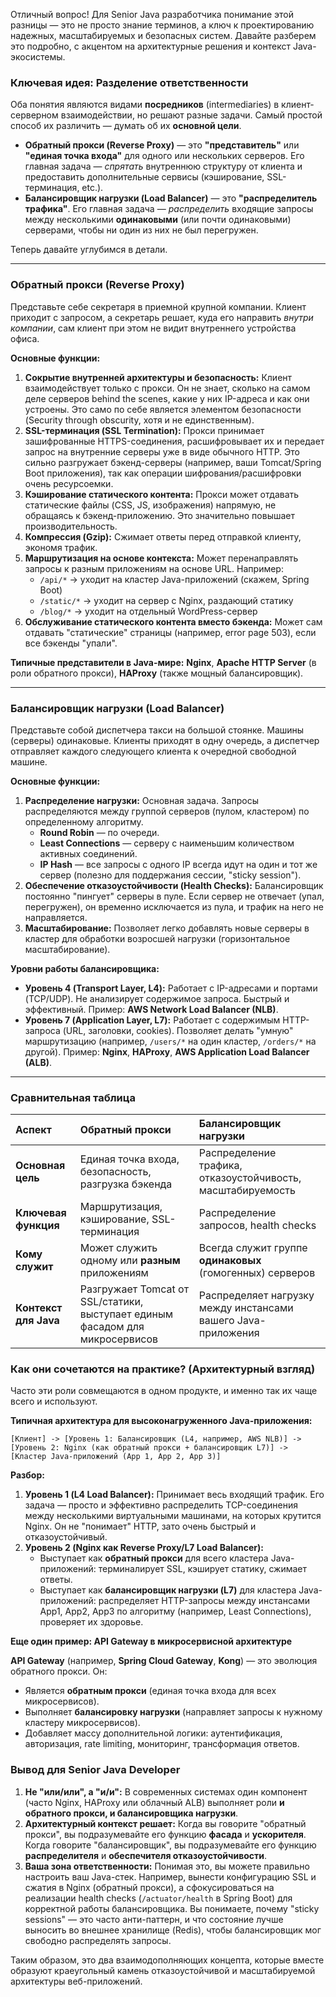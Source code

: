 Отличный вопрос! Для Senior Java разработчика понимание этой разницы — это не просто знание терминов, а ключ к проектированию надежных, масштабируемых и безопасных систем. Давайте разберем это подробно, с акцентом на архитектурные решения и контекст Java-экосистемы.

### Ключевая идея: Разделение ответственности

Оба понятия являются видами **посредников** (intermediaries) в клиент-серверном взаимодействии, но решают разные задачи. Самый простой способ их различить — думать об их **основной цели**.

*   **Обратный прокси (Reverse Proxy)** — это **"представитель"** или **"единая точка входа"** для одного или нескольких серверов. Его главная задача — *спрятать* внутреннюю структуру от клиента и предоставить дополнительные сервисы (кэширование, SSL-терминация, etc.).
*   **Балансировщик нагрузки (Load Balancer)** — это **"распределитель трафика"**. Его главная задача — *распределить* входящие запросы между несколькими **одинаковыми** (или почти одинаковыми) серверами, чтобы ни один из них не был перегружен.

Теперь давайте углубимся в детали.

---

### Обратный прокси (Reverse Proxy)

Представьте себе секретаря в приемной крупной компании. Клиент приходит с запросом, а секретарь решает, куда его направить *внутри компании*, сам клиент при этом не видит внутреннего устройства офиса.

**Основные функции:**

1.  **Сокрытие внутренней архитектуры и безопасность:** Клиент взаимодействует только с прокси. Он не знает, сколько на самом деле серверов behind the scenes, какие у них IP-адреса и как они устроены. Это само по себе является элементом безопасности (Security through obscurity, хотя и не единственным).
2.  **SSL-терминация (SSL Termination):** Прокси принимает зашифрованные HTTPS-соединения, расшифровывает их и передает запрос на внутренние серверы уже в виде обычного HTTP. Это сильно разгружает бэкенд-серверы (например, ваши Tomcat/Spring Boot приложения), так как операции шифрования/расшифровки очень ресурсоемки.
3.  **Кэширование статического контента:** Прокси может отдавать статические файлы (CSS, JS, изображения) напрямую, не обращаясь к бэкенд-приложению. Это значительно повышает производительность.
4.  **Компрессия (Gzip):** Сжимает ответы перед отправкой клиенту, экономя трафик.
5.  **Маршрутизация на основе контекста:** Может перенаправлять запросы к разным приложениям на основе URL. Например:
    *   `/api/*` -> уходит на кластер Java-приложений (скажем, Spring Boot)
    *   `/static/*` -> уходит на сервер с Nginx, раздающий статику
    *   `/blog/*` -> уходит на отдельный WordPress-сервер
6.  **Обслуживание статического контента вместо бэкенда:** Может сам отдавать "статические" страницы (например, error page 503), если все бэкенды "упали".

**Типичные представители в Java-мире:** **Nginx**, **Apache HTTP Server** (в роли обратного прокси), **HAProxy** (также мощный балансировщик).

---

### Балансировщик нагрузки (Load Balancer)

Представьте собой диспетчера такси на большой стоянке. Машины (серверы) одинаковые. Клиенты приходят в одну очередь, а диспетчер отправляет каждого следующего клиента к очередной свободной машине.

**Основные функции:**

1.  **Распределение нагрузки:** Основная задача. Запросы распределяются между группой серверов (пулом, кластером) по определенному алгоритму.
    *   **Round Robin** — по очереди.
    *   **Least Connections** — серверу с наименьшим количеством активных соединений.
    *   **IP Hash** — все запросы с одного IP всегда идут на один и тот же сервер (полезно для поддержания сессии, "sticky session").
2.  **Обеспечение отказоустойчивости (Health Checks):** Балансировщик постоянно "пингует" серверы в пуле. Если сервер не отвечает (упал, перегружен), он временно исключается из пула, и трафик на него не направляется.
3.  **Масштабирование:** Позволяет легко добавлять новые серверы в кластер для обработки возросшей нагрузки (горизонтальное масштабирование).

**Уровни работы балансировщика:**

*   **Уровень 4 (Transport Layer, L4):** Работает с IP-адресами и портами (TCP/UDP). Не анализирует содержимое запроса. Быстрый и эффективный. Пример: **AWS Network Load Balancer (NLB)**.
*   **Уровень 7 (Application Layer, L7):** Работает с содержимым HTTP-запроса (URL, заголовки, cookies). Позволяет делать "умную" маршрутизацию (например, `/users/*` на один кластер, `/orders/*` на другой). Пример: **Nginx**, **HAProxy**, **AWS Application Load Balancer (ALB)**.

---

### Сравнительная таблица

| Аспект | Обратный прокси | Балансировщик нагрузки |
| :--- | :--- | :--- |
| **Основная цель** | Единая точка входа, безопасность, разгрузка бэкенда | Распределение трафика, отказоустойчивость, масштабируемость |
| **Ключевая функция** | Маршрутизация, кэширование, SSL-терминация | Распределение запросов, health checks |
| **Кому служит** | Может служить одному или **разным** приложениям | Всегда служит группе **одинаковых** (гомогенных) серверов |
| **Контекст для Java** | Разгружает Tomcat от SSL/статики, выступает единым фасадом для микросервисов | Распределяет нагрузку между инстансами вашего Java-приложения |

### Как они сочетаются на практике? (Архитектурный взгляд)

Часто эти роли совмещаются в одном продукте, и именно так их чаще всего и используют.

**Типичная архитектура для высоконагруженного Java-приложения:**

```
[Клиент] -> [Уровень 1: Балансировщик (L4, например, AWS NLB)] -> [Уровень 2: Nginx (как обратный прокси + балансировщик L7)] -> [Кластер Java-приложений (App 1, App 2, App 3)]
```

**Разбор:**

1.  **Уровень 1 (L4 Load Balancer):** Принимает весь входящий трафик. Его задача — просто и эффективно распределить TCP-соединения между несколькими виртуальными машинами, на которых крутится Nginx. Он не "понимает" HTTP, зато очень быстрый и отказоустойчивый.
2.  **Уровень 2 (Nginx как Reverse Proxy/L7 Load Balancer):**
    *   Выступает как **обратный прокси** для всего кластера Java-приложений: терминалирует SSL, кэширует статику, сжимает ответы.
    *   Выступает как **балансировщик нагрузки (L7)** для кластера Java-приложений: распределяет HTTP-запросы между инстансами App1, App2, App3 по алгоритму (например, Least Connections), проверяет их здоровье.

**Еще один пример: API Gateway в микросервисной архитектуре**

**API Gateway** (например, **Spring Cloud Gateway**, **Kong**) — это эволюция обратного прокси. Он:
*   Является **обратным прокси** (единая точка входа для всех микросервисов).
*   Выполняет **балансировку нагрузки** (направляет запросы к нужному кластеру микросервисов).
*   Добавляет массу дополнительной логики: аутентификация, авторизация, rate limiting, мониторинг, трансформация ответов.

### Вывод для Senior Java Developer

1.  **Не "или/или", а "и/и":** В современных системах один компонент (часто Nginx, HAProxy или облачный ALB) выполняет роли **и обратного прокси, и балансировщика нагрузки**.
2.  **Архитектурный контекст решает:** Когда вы говорите "обратный прокси", вы подразумевайте его функцию **фасада** и **ускорителя**. Когда говорите "балансировщик", вы подразумевайте его функцию **распределителя** и **обеспечителя отказоустойчивости**.
3.  **Ваша зона ответственности:** Понимая это, вы можете правильно настроить ваш Java-стек. Например, вынести конфигурацию SSL и сжатия в Nginx (обратный прокси), а сфокусироваться на реализации health checks (`/actuator/health` в Spring Boot) для корректной работы балансировщика. Вы понимаете, почему "sticky sessions" — это часто анти-паттерн, и что состояние лучше выносить во внешнее хранилище (Redis), чтобы балансировщик мог свободно распределять запросы.

Таким образом, это два взаимодополняющих концепта, которые вместе образуют краеугольный камень отказоустойчивой и масштабируемой архитектуры веб-приложений.